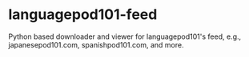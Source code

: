 # languagepod101-feed
Python based downloader and viewer for languagepod101's feed, e.g., japanesepod101.com, spanishpod101.com, and more.
